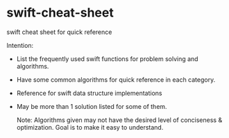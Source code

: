 # swift-cheat-sheet
swift cheat sheet for quick reference

Intention:
- List the frequently used swift functions for problem solving and algorithms.
- Have some common algorithms for quick reference in each category.
- Reference for swift data structure implementations
- May be more than 1 solution listed for some of them.

  Note:
  Algorithms given may not have the desired level of conciseness & optimization. Goal is to make it easy to understand. 


